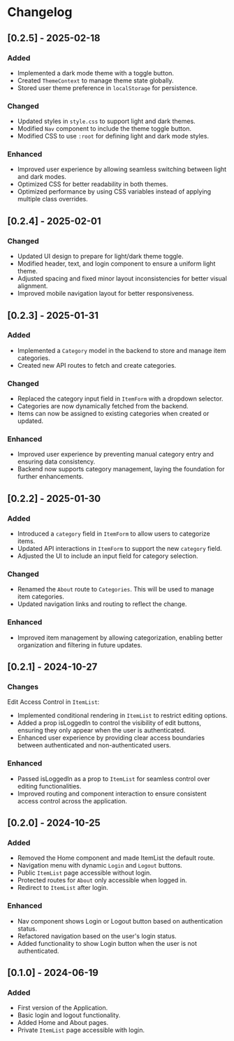 # Changelog

## [0.2.5] - 2025-02-18

### Added

- Implemented a dark mode theme with a toggle button.
- Created `ThemeContext` to manage theme state globally.
- Stored user theme preference in `localStorage` for persistence.

### Changed

- Updated styles in `style.css` to support light and dark themes.
- Modified `Nav` component to include the theme toggle button.
- Modified CSS to use `:root` for defining light and dark mode styles.

### Enhanced

- Improved user experience by allowing seamless switching between light and dark modes.
- Optimized CSS for better readability in both themes.
- Optimized performance by using CSS variables instead of applying multiple class overrides.

## [0.2.4] - 2025-02-01

### Changed

- Updated UI design to prepare for light/dark theme toggle.
- Modified header, text, and login component to ensure a uniform light theme.
- Adjusted spacing and fixed minor layout inconsistencies for better visual alignment.
- Improved mobile navigation layout for better responsiveness.

## [0.2.3] - 2025-01-31

### Added

- Implemented a `Category` model in the backend to store and manage item categories.
- Created new API routes to fetch and create categories.

### Changed

- Replaced the category input field in `ItemForm` with a dropdown selector.
- Categories are now dynamically fetched from the backend.
- Items can now be assigned to existing categories when created or updated.

### Enhanced

- Improved user experience by preventing manual category entry and ensuring data consistency.
- Backend now supports category management, laying the foundation for further enhancements.

## [0.2.2] - 2025-01-30

### Added

- Introduced a `category` field in `ItemForm` to allow users to categorize items.
- Updated API interactions in `ItemForm` to support the new `category` field.
- Adjusted the UI to include an input field for category selection.

### Changed

- Renamed the `About` route to `Categories`. This will be used to manage item categories.
- Updated navigation links and routing to reflect the change.

### Enhanced

- Improved item management by allowing categorization, enabling better organization and filtering in future updates.

## [0.2.1] - 2024-10-27

### Changes

Edit Access Control in `ItemList`:

- Implemented conditional rendering in `ItemList` to restrict editing options.
- Added a prop isLoggedIn to control the visibility of edit buttons, ensuring they only appear when the user is authenticated.
- Enhanced user experience by providing clear access boundaries between authenticated and non-authenticated users.

### Enhanced

- Passed isLoggedIn as a prop to `ItemList` for seamless control over editing functionalities.
- Improved routing and component interaction to ensure consistent access control across the application.

## [0.2.0] - 2024-10-25

### Added

- Removed the Home component and made ItemList the default route.
- Navigation menu with dynamic `Login` and `Logout` buttons.
- Public `ItemList` page accessible without login.
- Protected routes for `About` only accessible when logged in.
- Redirect to `ItemList` after login.

### Enhanced

- Nav component shows Login or Logout button based on authentication status.
- Refactored navigation based on the user's login status.
- Added functionality to show Login button when the user is not authenticated.

## [0.1.0] - 2024-06-19

### Added

- First version of the Application.
- Basic login and logout functionality.
- Added Home and About pages.
- Private `ItemList` page accessible with login.
